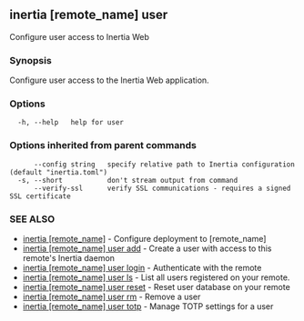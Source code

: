 ## inertia [remote_name] user

Configure user access to Inertia Web

### Synopsis

Configure user access to the Inertia Web application.

### Options

```
  -h, --help   help for user
```

### Options inherited from parent commands

```
      --config string   specify relative path to Inertia configuration (default "inertia.toml")
  -s, --short           don't stream output from command
      --verify-ssl      verify SSL communications - requires a signed SSL certificate
```

### SEE ALSO

* [inertia [remote_name]](inertia_[remote_name].md)	 - Configure deployment to [remote_name]
* [inertia [remote_name] user add](inertia_[remote_name]_user_add.md)	 - Create a user with access to this remote's Inertia daemon
* [inertia [remote_name] user login](inertia_[remote_name]_user_login.md)	 - Authenticate with the remote
* [inertia [remote_name] user ls](inertia_[remote_name]_user_ls.md)	 - List all users registered on your remote.
* [inertia [remote_name] user reset](inertia_[remote_name]_user_reset.md)	 - Reset user database on your remote
* [inertia [remote_name] user rm](inertia_[remote_name]_user_rm.md)	 - Remove a user
* [inertia [remote_name] user totp](inertia_[remote_name]_user_totp.md)	 - Manage TOTP settings for a user

